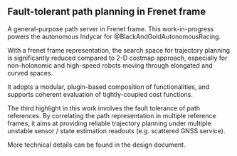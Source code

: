 ## Fault-tolerant path planning in Frenet frame

A general-purpose path server in Frenet frame. This work-in-progress powers the autonomous Indycar for @BlackAndGoldAutonomousRacing.

With a frenet frame representation, the search space for trajectory planning is significantly reduced compared to 2-D costmap approach, especially for non-holonomic and high-speed robots moving through elongated and curved spaces.

It adopts a modular, plugin-based composition of functionalities, and supports coherent evaluation of tightly-coupled cost functions.

The third highlight in this work involves the fault tolerance of path references. By correlating the path representation in multiple reference frames, it aims at providing reliable trajectory planning under multiple unstable sensor / state estimation readouts (e.g. scattered GNSS service).

More technical details can be found in the design document.
